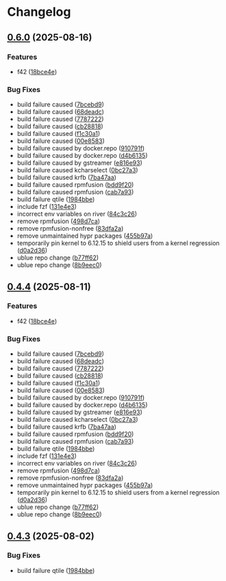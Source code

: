 # Changelog

## [0.6.0](https://github.com/toxicwebdev/toxicblue/compare/v0.5.0...v0.6.0) (2025-08-16)


### Features

* f42 ([18bce4e](https://github.com/toxicwebdev/toxicblue/commit/18bce4e5d5653bd7c1ecb2631d2f81c47c43f341))


### Bug Fixes

* build failure caused ([7bcebd9](https://github.com/toxicwebdev/toxicblue/commit/7bcebd9a609ee6c6575bb512291fa65f4ed0be1c))
* build failure caused ([68deadc](https://github.com/toxicwebdev/toxicblue/commit/68deadc28f020d36db43e5a775ab709542845851))
* build failure caused ([7787222](https://github.com/toxicwebdev/toxicblue/commit/7787222a88d4278e2b266841ca015da5cc2142f3))
* build failure caused ([cb28818](https://github.com/toxicwebdev/toxicblue/commit/cb288182f2028f10d077ce9990e12b093a4d3148))
* build failure caused ([f1c30a1](https://github.com/toxicwebdev/toxicblue/commit/f1c30a1cea34d18206c57b9c916aaf92f4480f62))
* build failure caused ([00e8583](https://github.com/toxicwebdev/toxicblue/commit/00e85830f678593a7b9e846b496c9ff318f456af))
* build failure caused by  docker.repo ([910791f](https://github.com/toxicwebdev/toxicblue/commit/910791fa2e50751abfcd0d221a73e2e9c7575e91))
* build failure caused by docker.repo ([d4b6135](https://github.com/toxicwebdev/toxicblue/commit/d4b6135e657735fe6d45bc653aa75b8c5262731f))
* build failure caused by gstreamer ([e816e93](https://github.com/toxicwebdev/toxicblue/commit/e816e9395b690ec5e4e0084be0f252b1ce444694))
* build failure caused kcharselect ([0bc27a3](https://github.com/toxicwebdev/toxicblue/commit/0bc27a3b7581a0246675ca4c5d90bd2bb14b008f))
* build failure caused krfb ([7ba47aa](https://github.com/toxicwebdev/toxicblue/commit/7ba47aa50a05ab31f16c8d3e1ce314a45bfd4192))
* build failure caused rpmfusion ([bdd9f20](https://github.com/toxicwebdev/toxicblue/commit/bdd9f20721c4a0042869fdbad4b22be6ebbe6fa9))
* build failure caused rpmfusion ([cab7a93](https://github.com/toxicwebdev/toxicblue/commit/cab7a9356b87e077535ac8a454944b0a354a0459))
* build failure qtile ([1984bbe](https://github.com/toxicwebdev/toxicblue/commit/1984bbe6f7853a3bc58f825516043809865587df))
* include fzf ([131e4e3](https://github.com/toxicwebdev/toxicblue/commit/131e4e3e96196d313f28f0fd1befe7ca9371e68c))
* incorrect env variables on river ([84c3c26](https://github.com/toxicwebdev/toxicblue/commit/84c3c26afdcc6c985ae481b4b36870c0713c420a))
* remove rpmfusion ([498d7ca](https://github.com/toxicwebdev/toxicblue/commit/498d7cae6d05bd4e3f60ba102a014a7df7987501))
* remove rpmfusion-nonfree ([83dfa2a](https://github.com/toxicwebdev/toxicblue/commit/83dfa2adf7f66f6347cf75ed90a5c1ff1b69e416))
* remove unmaintained hypr packages ([455b97a](https://github.com/toxicwebdev/toxicblue/commit/455b97a1dc2ee87f904fb01fbe2c72b0b57e38ce))
* temporarily pin kernel to 6.12.15 to shield users from a kernel regression ([d0a2d36](https://github.com/toxicwebdev/toxicblue/commit/d0a2d36dc1dacb5e9af5216992ce6d93d1c78f0d))
* ublue repo change ([b77ff62](https://github.com/toxicwebdev/toxicblue/commit/b77ff62b60c7b0d88637ec670f442b10aab749d7))
* ublue repo change ([8b9eec0](https://github.com/toxicwebdev/toxicblue/commit/8b9eec09acd0b9443773e477782c1f9ce0d9b243))

## [0.4.4](https://github.com/toxicwebdev/toxicblue/compare/v0.4.3...v0.4.4) (2025-08-11)


### Features

* f42 ([18bce4e](https://github.com/toxicwebdev/toxicblue/commit/18bce4e5d5653bd7c1ecb2631d2f81c47c43f341))


### Bug Fixes

* build failure caused ([7bcebd9](https://github.com/toxicwebdev/toxicblue/commit/7bcebd9a609ee6c6575bb512291fa65f4ed0be1c))
* build failure caused ([68deadc](https://github.com/toxicwebdev/toxicblue/commit/68deadc28f020d36db43e5a775ab709542845851))
* build failure caused ([7787222](https://github.com/toxicwebdev/toxicblue/commit/7787222a88d4278e2b266841ca015da5cc2142f3))
* build failure caused ([cb28818](https://github.com/toxicwebdev/toxicblue/commit/cb288182f2028f10d077ce9990e12b093a4d3148))
* build failure caused ([f1c30a1](https://github.com/toxicwebdev/toxicblue/commit/f1c30a1cea34d18206c57b9c916aaf92f4480f62))
* build failure caused ([00e8583](https://github.com/toxicwebdev/toxicblue/commit/00e85830f678593a7b9e846b496c9ff318f456af))
* build failure caused by  docker.repo ([910791f](https://github.com/toxicwebdev/toxicblue/commit/910791fa2e50751abfcd0d221a73e2e9c7575e91))
* build failure caused by docker.repo ([d4b6135](https://github.com/toxicwebdev/toxicblue/commit/d4b6135e657735fe6d45bc653aa75b8c5262731f))
* build failure caused by gstreamer ([e816e93](https://github.com/toxicwebdev/toxicblue/commit/e816e9395b690ec5e4e0084be0f252b1ce444694))
* build failure caused kcharselect ([0bc27a3](https://github.com/toxicwebdev/toxicblue/commit/0bc27a3b7581a0246675ca4c5d90bd2bb14b008f))
* build failure caused krfb ([7ba47aa](https://github.com/toxicwebdev/toxicblue/commit/7ba47aa50a05ab31f16c8d3e1ce314a45bfd4192))
* build failure caused rpmfusion ([bdd9f20](https://github.com/toxicwebdev/toxicblue/commit/bdd9f20721c4a0042869fdbad4b22be6ebbe6fa9))
* build failure caused rpmfusion ([cab7a93](https://github.com/toxicwebdev/toxicblue/commit/cab7a9356b87e077535ac8a454944b0a354a0459))
* build failure qtile ([1984bbe](https://github.com/toxicwebdev/toxicblue/commit/1984bbe6f7853a3bc58f825516043809865587df))
* include fzf ([131e4e3](https://github.com/toxicwebdev/toxicblue/commit/131e4e3e96196d313f28f0fd1befe7ca9371e68c))
* incorrect env variables on river ([84c3c26](https://github.com/toxicwebdev/toxicblue/commit/84c3c26afdcc6c985ae481b4b36870c0713c420a))
* remove rpmfusion ([498d7ca](https://github.com/toxicwebdev/toxicblue/commit/498d7cae6d05bd4e3f60ba102a014a7df7987501))
* remove rpmfusion-nonfree ([83dfa2a](https://github.com/toxicwebdev/toxicblue/commit/83dfa2adf7f66f6347cf75ed90a5c1ff1b69e416))
* remove unmaintained hypr packages ([455b97a](https://github.com/toxicwebdev/toxicblue/commit/455b97a1dc2ee87f904fb01fbe2c72b0b57e38ce))
* temporarily pin kernel to 6.12.15 to shield users from a kernel regression ([d0a2d36](https://github.com/toxicwebdev/toxicblue/commit/d0a2d36dc1dacb5e9af5216992ce6d93d1c78f0d))
* ublue repo change ([b77ff62](https://github.com/toxicwebdev/toxicblue/commit/b77ff62b60c7b0d88637ec670f442b10aab749d7))
* ublue repo change ([8b9eec0](https://github.com/toxicwebdev/toxicblue/commit/8b9eec09acd0b9443773e477782c1f9ce0d9b243))

## [0.4.3](https://github.com/toxicwebdev/toxicblue/compare/v0.4.2...v0.4.3) (2025-08-02)


### Bug Fixes

* build failure qtile ([1984bbe](https://github.com/toxicwebdev/toxicblue/commit/1984bbe6f7853a3bc58f825516043809865587df))
